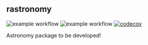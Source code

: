 ## rastronomy 

![example workflow](https://github.com/schwarzam/rastronomy/actions/workflows/build.yml/badge.svg)
![example workflow](https://github.com/schwarzam/rastronomy/actions/workflows/codecov.yml/badge.svg)
[![codecov](https://codecov.io/gh/Schwarzam/rastronomy/graph/badge.svg?token=WFB32324PK)](https://codecov.io/gh/Schwarzam/rastronomy)

Astronomy package to be developed!
